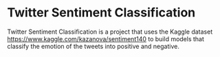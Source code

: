 # Twitter Sentiment Classification
Twitter Sentiment Classification is a project that uses the Kaggle dataset https://www.kaggle.com/kazanova/sentiment140 to build models that classify the emotion of the tweets
into positive and negative. 
